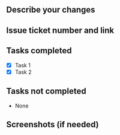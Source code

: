 ## Describe your changes

## Issue ticket number and link

## Tasks completed
- [x] Task 1
- [x] Task 2
 
## Tasks not completed
- None

## Screenshots (if needed)
